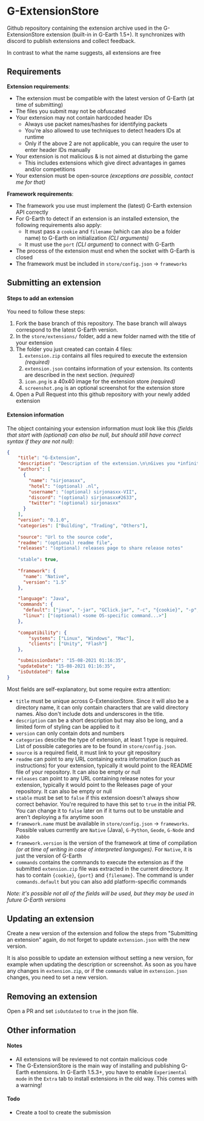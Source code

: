 # G-ExtensionStore

Github repository containing the extension archive used in the G-ExtensionStore extension (built-in in G-Earth 1.5+). It synchronizes with discord to publish extensions and collect feedback.

In contrast to what the name suggests, all extensions are free

## Requirements
**Extension requirements**:

* The extension must be compatible with the latest version of G-Earth (at time of submitting)
* The files you submit may not be obfuscated
* Your extension may not contain hardcoded header IDs
   * Always use packet names/hashes for identifying packets
   * You're also allowed to use techniques to detect headers IDs at runtime
   * Only if the above 2 are not applicable, you can require the user to enter header IDs manually
* Your extension is not malicious & is not aimed at disturbing the game
   * This includes extensions which give direct advantages in games and/or competitions
* Your extension must be open-source _(exceptions are possible, contact me for that)_

**Framework requirements**:
* The framework you use must implement the (latest) G-Earth extension API correctly
* For G-Earth to detect if an extension is an installed extension, the following requirements also apply:
    * It must pass a `cookie` and `filename` (which can also be a folder name) to G-Earth on initialization *(CLI arguments)*
    * It must use the `port` *(CLI argument)* to connect with G-Earth
* The process of the extension must end when the socket with G-Earth is closed
* The framework must be included in `store/config.json` -> `frameworks`

## Submitting an extension

#### Steps to add an extension

You need to follow these steps:
1. Fork the base branch of this repository. The base branch will always correspond to the latest G-Earth version.
2. In the `store/extensions/` folder, add a new folder named with the title of your extension
3. The folder you just created can contain 4 files:
    1. `extension.zip` contains all files required to execute the extension *(required)*
    2. `extension.json` contains information of your extension. Its contents are described in the next section. *(required)*
    3. `icon.png` is a 40x40 image for the extension store *(required)*
    4. `screenshot.png` is an optional screenshot for the extension store
5. Open a Pull Request into this github repository with your newly added extension


#### Extension information
The object containing your extension information must look like this *(fields that start with (optional) can also be null, but should still have correct syntax if they are not null)*:
```json
{
    "title": "G-Extension",
    "description": "Description of the extension.\n\nGives you *infinite coins* and much more...",
    "authors": [
      {
        "name": "sirjonasxx",
        "hotel": "(optional) .nl",
        "username": "(optional) sirjonasxx-VII",
        "discord": "(optional) sirjonasxx#2633",
        "twitter": "(optional) sirjonasxx"
      }
    ],
    "version": "0.1.0",
    "categories": ["Building", "Trading", "Others"],
    
    "source": "Url to the source code",
    "readme": "(optional) readme file",
    "releases": "(optional) releases page to share release notes"
    
    "stable": true,
    
    "framework": {
      "name": "Native",
      "version": "1.5"
    },

    "language": "Java",
    "commands": {
      "default": ["java", "-jar", "GClick.jar", "-c", "{cookie}", "-p", "{port}", "-f", "{filename}"],
      "linux": ["(optional) <some OS-specific command...>"]
    },
    
    "compatibility": {
        "systems": ["Linux", "Windows", "Mac"],
        "clients": ["Unity", "Flash"]
    },

    "submissionDate": "15-08-2021 01:16:35",
    "updateDate": "15-08-2021 01:16:35",
    "isOutdated": false
}
```
Most fields are self-explanatory, but some require extra attention:
* `title` must be unique across G-ExtensionStore. Since it will also be a directory name, it can only contain characters that are valid directory names. Also don't include dots and underscores in the title.
* `description` can be a short description but may also be long, and a limited form of styling can be applied to it
* `version` can only contain dots and numbers
* `categories` describe the type of extension, at least 1 type is required. List of possible categories are to be found in `store/config.json`.
* `source` is a required field, it must link to your git repository
* `readme` can point to any URL containing extra information (such as instructions) for your extension, typically it would point to the README file of your repository. It can also be empty or null
* `releases` can point to any URL containing release notes for your extension, typically it would point to the Releases page of your repository. It can also be empty or null
* `stable` must be set to `false` if this extension doesn't always show correct behavior. You're required to have this set to `true` in the initial PR. You can change it to `false` later on if it turns out to be unstable and aren't deploying a fix anytime soon
* `framework.name` must be available in `store/config.json` -> `frameworks`. Possible values currently are `Native` (Java), `G-Python`, `Geode`, `G-Node` and `Xabbo`
* `framework.version` is the version of the framework at time of compilation *(or at time of writing in case of interpreted languages)*. For `Native`, it is just the version of G-Earth
* `commands` contains the commands to execute the extension as if the submitted `extension.zip` file was extracted in the current directory. It has to contain `{cookie}`, `{port}` and `{filename}`. The command is under `commands.default` but you can also add platform-specific commands

*Note: it's possible not all of the fields will be used, but they may be used in future G-Earth versions*


## Updating an extension

Create a new version of the extension and follow the steps from "Submitting an extension" again, do not forget to update `extension.json` with the new version.

It is also possible to update an extension without setting a new version, for example when updating the description or screenshot. As soon as you have any changes in `extension.zip`, or if the `commands` value in `extension.json` changes, you need to set a new version.


## Removing an extension

Open a PR and set `isOutdated` to `true` in the json file.

## Other information

#### Notes
* All extensions will be reviewed to not contain malicious code
* The G-ExtensionStore is the main way of installing and publishing G-Earth extensions. In G-Earth 1.5.3+, you have to enable `Experimental mode` in the `Extra` tab to install extensions in the old way. This comes with a warning!

#### Todo
* Create a tool to create the submission
